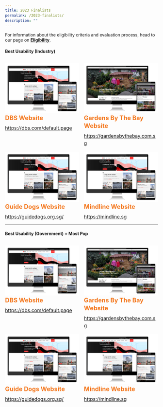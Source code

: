 ```yaml
---
title: 2023 Finalists
permalink: /2023-finalists/
description: ""
---
```

<style type="text/css">
.content h4 {
    color: #B41E8E;
    font-weight: 700;
}
.winner {
    font-size: 1.25rem;
    color: #F47920;
    font-weight: 700;
    line-height: 1.3 !important;
    margin-top: 0;
	  margin-bottom:8px;
}
.classification {
    font-size: 1rem;
    color: #667085;
    line-height: 1.5 !important;
}
.grid-container {
    display: grid;
    gap: 1rem;
	  grid-template-columns: repeat(auto-fit, minmax(15rem, 4fr));
    justify-content: center;
	padding-top:12px;
}
</style>

<div>
  <p>For information about the eligibility criteria and evaluation process, head to our page on <a aria-label="Link to Eligibility" href="/eligibility/"><strong>Eligibility</strong></a>.</p>
</div>

<h4 class="has-text-centered">Best Usability (Industry)</h4>
<div class="grid-container multiline">
	<div class="content">
		<div><img alt="" src="/images/industry_dbs.png"></div>
		<div class="winner">DBS Website</div>
		<div class="classification"><a target="_blank" href="https://dbs.com/default.page">https://dbs.com/default.page</a></div>
	</div>
	<div class="content">
		<div><img alt="" src="/images/industry_gbtb.png"></div>
		<div class="winner">Gardens By The Bay Website</div>
		<div class="classification"><a target="_blank" href="https://gardensbythebay.com.sg">https://gardensbythebay.com.sg</a></div>
	</div>
	<div class="content">
		<div><img alt="" src="/images/industry_dbs.png"></div>
		<div class="winner">Guide Dogs Website</div>
		<div class="classification"><a target="_blank" href="https://guidedogs.org.sg/">https://guidedogs.org.sg/</a></div>
	</div>
	<div class="content">
		<div><img alt="" src="/images/industry_dbs.png"></div>
		<div class="winner">Mindline Website</div>
		<div class="classification"><a target="_blank" href="https://mindline.sg">https://mindline.sg</a></div>
	</div>
</div>
<hr>
<h4 class="has-text-centered">Best Usability (Government) + Most Pop</h4>
<div class="grid-container multiline">
	<div class="content">
		<div><img alt="" src="/images/industry_dbs.png"></div>
		<div class="winner">DBS Website</div>
		<div class="classification"><a target="_blank" href="https://dbs.com/default.page">https://dbs.com/default.page</a></div>
	</div>
	<div class="content">
		<div><img alt="" src="/images/industry_gbtb.png"></div>
		<div class="winner">Gardens By The Bay Website</div>
		<div class="classification"><a target="_blank" href="https://gardensbythebay.com.sg">https://gardensbythebay.com.sg</a></div>
	</div>
	<div class="content">
		<div><img alt="" src="/images/industry_dbs.png"></div>
		<div class="winner">Guide Dogs Website</div>
		<div class="classification"><a target="_blank" href="https://guidedogs.org.sg/">https://guidedogs.org.sg/</a></div>
	</div>
	<div class="content">
		<div><img alt="" src="/images/industry_dbs.png"></div>
		<div class="winner">Mindline Website</div>
		<div class="classification"><a target="_blank" href="https://mindline.sg">https://mindline.sg</a></div>
	</div>
</div>